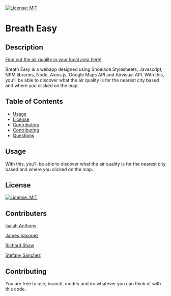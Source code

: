 [![License: MIT](https://img.shields.io/badge/License-MIT-yellow.svg)](https://opensource.org/licenses/MIT)
# Breath Easy
## Description
[Find out the air quality in your local area here!](https://richardmshaw.github.io/Breath-Easy/)

Breath Easy is a webapp designed using Shoelace Stylesheets, Javascript, NPM libraries, Node, Axios.js, Google Maps API and Airvisual API.
With this, you'll be able to discover what the air quality is for the nearest city based and where you clicked on the map.

## Table of Contents
* [Usage](#usage)
* [License](#license)
* [Contributers](#contributers)
* [Contributing](#contributing)
* [Questions](#questions)

## Usage
With this, you'll be able to discover what the air quality is for the nearest city based and where you clicked on the map.
## License
[![License: MIT](https://img.shields.io/badge/License-MIT-yellow.svg)](https://opensource.org/licenses/MIT)
## Contributers
[Isaiah Anthony](https://github.com/isaiahant)

[James Vasquez](https://github.com/JVSakura)

[Richard Shaw](https://github.com/RichardMShaw)

[Stefany Sanchez](https://github.com/stefanysanz)
## Contributing
You are free to use, branch, modify and do whatever you can think of with this code.
